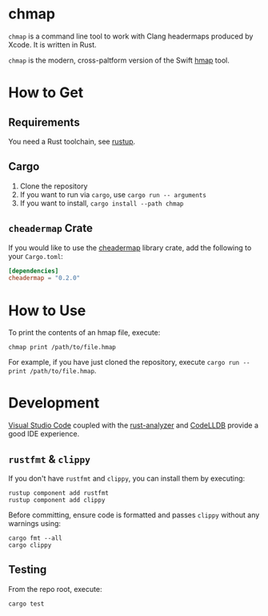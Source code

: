 # chmap

`chmap` is a command line tool to work with Clang headermaps produced by Xcode. It is written in Rust.

`chmap` is the modern, cross-paltform version of the Swift [hmap](https://github.com/milend/hmap) tool.

# How to Get

## Requirements

You need a Rust toolchain, see [rustup](https://rustup.rs).

## Cargo

1. Clone the repository
2. If you want to run via `cargo`, use `cargo run -- arguments`
3. If you want to install, `cargo install --path chmap`

## `cheadermap` Crate

If you would like to use the [cheadermap](https://crates.io/crates/cheadermap) library crate, add the following to your `Cargo.toml`:

```toml
[dependencies]
cheadermap = "0.2.0"
```

# How to Use

To print the contents of an hmap file, execute:

    chmap print /path/to/file.hmap

For example, if you have just cloned the repository, execute `cargo run -- print /path/to/file.hmap`.

# Development

[Visual Studio Code](https://code.visualstudio.com) coupled with the [rust-analyzer](https://marketplace.visualstudio.com/items?itemName=matklad.rust-analyzer) and [CodeLLDB](https://marketplace.visualstudio.com/items?itemName=vadimcn.vscode-lldb) provide a good IDE experience.

## `rustfmt` & `clippy`

If you don't have `rustfmt` and `clippy`, you can install them by executing:

    rustup component add rustfmt
    rustup component add clippy

Before committing, ensure code is formatted and passes `clippy` without any warnings using:

    cargo fmt --all
    cargo clippy

## Testing

From the repo root, execute:

    cargo test